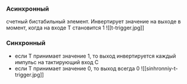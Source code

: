 ### Асинхронный
счетный бистабильный элемент. Инвертирует значение на  выходе в момент, когда на входе T становится 1
![[t-trigger.jpg]]

### Синхронный
* если  T принимает значение 1, то выход инвертируется каждый импульс на тактирующий вход С
* если T принимает значение 0, то выход всегда 0
![[sinhronniy-t-trigger.jpg]]
